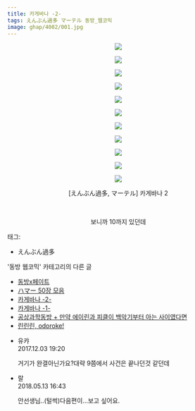 ```yaml
---
title: 카게바나 -2-
tags: えんぶん過多 マーテル 동방_웹코믹
image: ghap/4002/001.jpg
---
```

<div class="article">
<p style="text-align: center; clear: none; float: none;"><img src="{{ site.nasurl }}/ghap/4002/001.jpg"/></p>
<p style="text-align: center; clear: none; float: none;"><img src="{{ site.nasurl }}/ghap/4002/002.jpg"/></p>
<p style="text-align: center; clear: none; float: none;"><img src="{{ site.nasurl }}/ghap/4002/003.jpg"/></p>
<p style="text-align: center; clear: none; float: none;"><img src="{{ site.nasurl }}/ghap/4002/004.jpg"/></p>
<p style="text-align: center; clear: none; float: none;"><img src="{{ site.nasurl }}/ghap/4002/005.jpg"/></p>
<p style="text-align: center; clear: none; float: none;"><img src="{{ site.nasurl }}/ghap/4002/006.jpg"/></p>
<p style="text-align: center; clear: none; float: none;"><img src="{{ site.nasurl }}/ghap/4002/007.jpg"/></p>
<p style="text-align: center; clear: none; float: none;"><img src="{{ site.nasurl }}/ghap/4002/008.jpg"/></p>
<p style="text-align: center; clear: none; float: none;"><img src="{{ site.nasurl }}/ghap/4002/009.jpg"/></p>
<p style="text-align: center; clear: none; float: none;"><img src="{{ site.nasurl }}/ghap/4002/010.jpg"/></p>
<p style="text-align: center; clear: none; float: none;"><img src="{{ site.nasurl }}/ghap/4002/011.jpg"/></p>
<p style="text-align: center; clear: none; float: none;">[えんぶん過多, マーテル] 카게바나 2</p>
<p style="text-align: center; clear: none; float: none;"><br/></p>
<p style="text-align: center; clear: none; float: none;">보니까 10까지 있던데</p>
</div><div class="tagTrail">
<p>태그: </p>
<ul>
<li>えんぶん過多</li>
</ul>
</div><div class="another">
<p>'동방 웹코믹' 카테고리의 다른 글</p>
<ul>
<li><a href="/2017-11-27-ghap_4005">동방x페이트</a></li>
<li><a href="/2017-11-27-ghap_4004">ハマー 50장 모음</a></li>
<li><a href="/2017-11-27-ghap_4002">카게바나 -2-</a></li>
<li><a href="/2017-11-27-ghap_4001">카게바나 -1-</a></li>
<li><a href="/2017-11-27-ghap_4000">공상과학동방 + 만약 에이린과 피클이 백악기부터 아는 사이였다면</a></li>
<li><a href="/2017-11-26-ghap_3997">린린린, odoroke!</a></li>
</ul>
</div><div class="cb_module cb_fluid">
<div class="cb_wrt cb_profile">
<div class="comment">
<ul>
<li class="cb_thumb_off" id="comment15143846">
<div class="cb_comment_area">
<div class="cb_info_area">
<div class="cb_section">
<span class="cb_nick_name">유캬</span>
</div>
<div class="cb_section">
<span class="cb_date">2017.12.03 19:20 </span>
</div>
</div>
<div class="cb_dsc_comment">
<p class="cb_dsc">
											거기가 완결아닌가요?대략 9쯤에서 사건은 끝나던것 같던데
										</p>
</div>
</div></li>
<li class="cb_thumb_off" id="comment15255057">
<div class="cb_comment_area">
<div class="cb_info_area">
<div class="cb_section">
<span class="cb_nick_name">랄</span>
</div>
<div class="cb_section">
<span class="cb_date">2018.05.13 16:43 </span>
</div>
</div>
<div class="cb_dsc_comment">
<p class="cb_dsc">
											안선생님..(털썩)다음편이...보고 싶어요.
										</p>
</div>
</div></li>
</ul>
</div>
</div><!-- commentList close -->
</div>